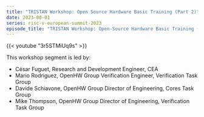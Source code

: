 ```yaml
---
title: "TRISTAN Workshop: Open Source Hardware Basic Training (Part 2)"
date: 2023-08-01
series: risc-v-european-summit-2023
episode_title: "TRISTAN Workshop: Open-Source Hardware Basic Training (Part 2)" 
---
```


{{< youtube "3r5STMiUq9s" >}}

This workshop segment is led by:

- César Fuguet, Research and Development Engineer, CEA
- Mario Rodriguez, OpenHW Group Verification Engineer, Verification Task Group
- Davide Schiavone, OpenHW Group Director of Engineering, Cores Task Group
- Mike Thompson, OpenHW Group Director of Engineering, Verification Task Group
